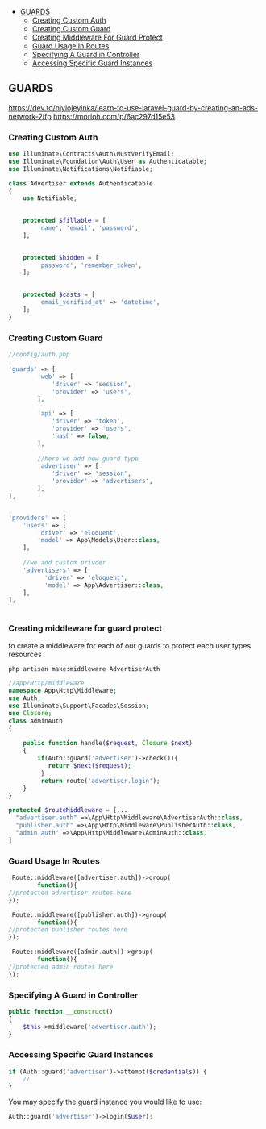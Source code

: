 - [GUARDS](#guards)
  - [Creating Custom Auth](#creating-custom-auth)
  - [Creating Custom Guard](#creating-custom-guard)
  - [Creating Middleware For Guard Protect](#creating-middleware-for-guard-protect)
  - [Guard Usage In Routes](#guard-usage-in-routes)
  - [Specifying A Guard in Controller](#specifying-a-guard-in-controller)
  - [Accessing Specific Guard Instances](#accessing-specific-guard-instances)

## GUARDS 
https://dev.to/niyiojeyinka/learn-to-use-laravel-guard-by-creating-an-ads-network-2ifp
https://morioh.com/p/6ac297d15e53

### Creating Custom Auth  


```php
use Illuminate\Contracts\Auth\MustVerifyEmail;
use Illuminate\Foundation\Auth\User as Authenticatable;
use Illuminate\Notifications\Notifiable;

class Advertiser extends Authenticatable
{
    use Notifiable;

    
    protected $fillable = [
        'name', 'email', 'password',
    ];

   
    protected $hidden = [
        'password', 'remember_token',
    ];

   
    protected $casts = [
        'email_verified_at' => 'datetime',
    ];
}

```


### Creating Custom Guard
```php
//config/auth.php

'guards' => [
        'web' => [
            'driver' => 'session',
            'provider' => 'users',
        ],

        'api' => [
            'driver' => 'token',
            'provider' => 'users',
            'hash' => false,
        ],
        
        //here we add new guard type
        'advertiser' => [
            'driver' => 'session',
            'provider' => 'advertisers',
        ],
],


'providers' => [
    'users' => [
        'driver' => 'eloquent',
        'model' => App\Models\User::class,
    ],
    
    //we add custom privder
    'advertisers' => [
          'driver' => 'eloquent',
          'model' => App\Advertiser::class,
    ],
],
    
```


### Creating middleware for guard protect
to create a middleware for each of our guards to protect each user types resources

```
php artisan make:middleware AdvertiserAuth
```

```php
//app/Http/middleware
namespace App\Http\Middleware;
use Auth;
use Illuminate\Support\Facades\Session;
use Closure;
class AdminAuth
{
   
    public function handle($request, Closure $next)
    {
        if(Auth::guard('advertiser')->check()){
           return $next($request);
         }
         return route('advertiser.login');
    }
}
```

```php
protected $routeMiddleware = [...
  "advertiser.auth" =>\App\Http\Middleware\AdvertiserAuth::class,
  "publisher.auth" =>\App\Http\Middleware\PublisherAuth::class,
  "admin.auth" =>\App\Http\Middleware\AdminAuth::class,
]
```

### Guard Usage In Routes
```php
 Route::middleware([advertiser.auth])->group(
        function(){
//protected advertiser routes here
});

 Route::middleware([publisher.auth])->group(
        function(){
//protected publisher routes here
});

 Route::middleware([admin.auth])->group(
        function(){
//protected admin routes here
});
```

### Specifying A Guard in Controller
```php
public function __construct()
{
    $this->middleware('advertiser.auth');
}
```

### Accessing Specific Guard Instances
```php 
if (Auth::guard('advertiser')->attempt($credentials)) {
    //
}
```

You may specify the guard instance you would like to use:
```php
Auth::guard('advertiser')->login($user);
```

